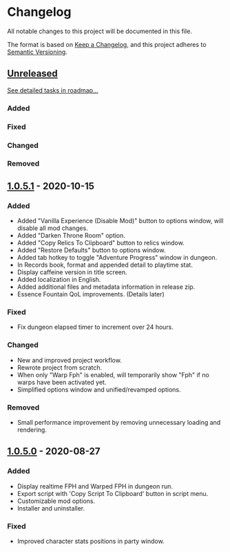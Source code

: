 # Changelog
All notable changes to this project will be documented in this file.

The format is based on [Keep a Changelog](https://keepachangelog.com/en/1.0.0/),
and this project adheres to [Semantic Versioning](https://semver.org/spec/v2.0.0.html).

## [Unreleased]
[See detailed tasks in roadmap...](https://github.com/Shilo/SD2-Caffeine-Mod/projects/1)

### Added

### Fixed

### Changed

### Removed

## [1.0.5.1] - 2020-10-15
### Added
- Added "Vanilla Experience (Disable Mod)" button to options window, will disable all mod changes.
- Added "Darken Throne Room" option.
- Added "Copy Relics To Clipboard" button to relics window.
- Added "Restore Defaults" button to options window.
- Added tab hotkey to toggle "Adventure Progress" window in dungeon.
- In Records book, format and appended detail to playtime stat.
- Display caffeine version in title screen.
- Added localization in English.
- Added additional files and metadata information in release zip.
- Essence Fountain QoL improvements. (Details later)

### Fixed
- Fix dungeon elapsed timer to increment over 24 hours.

### Changed
- New and improved project workflow.
- Rewrote project from scratch.
- When only "Warp Fph" is enabled, will temporarily show "Fph" if no warps have been activated yet.
- Simplified options window and unified/revamped options.

### Removed
- Small performance improvement by removing unnecessary loading and rendering.

## [1.0.5.0] - 2020-08-27
### Added
- Display realtime FPH and Warped FPH in dungeon run.
- Export script with 'Copy Script To Clipboard' button in script menu.
- Customizable mod options.
- Installer and uninstaller.

### Fixed
- Improved character stats positions in party window.

[Unreleased]: https://github.com/Shilo/SD2-Caffeine-Mod/compare/v1.0.5.0...HEAD
[1.0.5.1]: https://github.com/Shilo/SD2-Caffeine-Mod/compare/v1.0.5.0...v1.0.5.1
[1.0.5.0]: https://github.com/Shilo/SD2-Caffeine-Mod/releases/tag/v1.0.5.0
